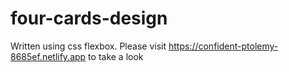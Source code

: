 # four-cards-design

Written using css flexbox. Please visit https://confident-ptolemy-8685ef.netlify.app to take a look
